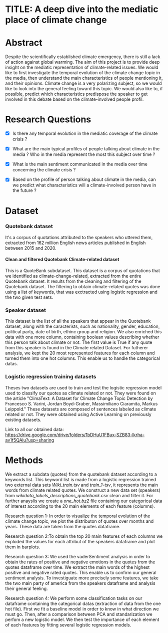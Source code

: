 # TITLE: A deep dive into the mediatic place of climate change

# Abstract 

Despite the scientifically established climate emergency, there is still a lack of action against global warming. The aim of this project is to provide deep insight on the mediatic representation of climate-related issues. We would like to first investigate the temporal evolution of the climate change topic in the media, then understand the main characteristics of people mentioning it, and their opinions. Climate change is a very polarizing subject, so we would like to look into the general feeling toward this topic. We would also like to, if possible, predict which characteristics predispose the speaker to get involved in this debate based on the climate-involved people profil.

# Research Questions
 
- [x] Is there any temporal evolution in the mediatic coverage of the climate crisis ? 
 
- [x] What are the main typical profiles of people talking about climate in the media ? Who in the media represent the most this subject over time ?   

- [x] What is the main sentiment communicated in the media over time concerning the climate crisis ? 
 
- [x]  Based on the profile of person talking about climate in the media, can we predict what characteristics will a climate-involved person have in the future ?

# Dataset 

### Quotebank dataset 
It's a corpus of quotations attributed to the speakers who uttered them, extracted from 162 million English news articles published in English between 2015 and 2020. 

#### Clean and filtered Quotebank Climate-related dataset
This is a QuoteBank subdataset.
This dataset is a corpus of quotations that we identified as climate-change-related, extracted from the entire Quotebank dataset. It results from the cleaning and filtering of the Quotebank dataset. The filtering to obtain climate-related quotes was done using a list of keywords, that was exctracted using logistic regression and the two given test sets. 

### Speaker dataset
This dataset is the list of all the speakers that appear in the Quotebank dataset, along with the caracterists, such as nationality, gender, education, political party, date of birth, ethinc group and religion. We also enriched this data with one more column, containing boolean values describing whether this person talk about climate or not. The first value is True if any quote from this speaker is found in the Climate related Dataset. For futherer analysis, we kept the 20 most represented features for each column and turned them into one hot columns. This enable us to handle the categorical datas.

### Logistic regression training datasets
Theses two datasets are used to train and test the logistic regression model used to classify our quotes as climate related or not. They were found on the article "ClimaText: A Dataset for Climate Change Topic Detection by Francesco S. Varini, Jordan Boyd-Graber, Massimiliano Ciaramita, Markus Leippold." These datasets are composed of sentences labeled as climate related or not. They were obtained using Active Learning on previously existing datasets. 

Link to all our obtained data: https://drive.google.com/drive/folders/1bDHuU1FBux-SZB83-lkrha-av1f5QAlu?usp=sharing


# Methods

We extract a subdata (quotes) from the quotebank dataset according to a keywords list. This keyword list is made from a logistic regression trained two external data sets _Wiki_train.tsv_ and _train_1-tsv_, it represents the main words from climate related quotes. We construct a new data set (speakers) from _wikidata_labels_descriptions_quotebank.csv_ clean and filter it. For further anayslis we create a _one_hot.bz2_ file containing our categorical data of interest according to the 20 main elements of each feature (columns). 

Research question 1: In order to visualize the temporal evolution of the climate change topic, we plot the distributon of quotes over months and years. These data are taken from the quotes dataframe. 

Research question 2:To obtain the top 20 main features of each columns we exploded the values for each attribut of the speakers dataframe and plot them in barplots.

Research question 3: We used the vaderSentiment analysis in order to obtain the rates of positive and negative emotions in the quotes from the quotes dataframe over time. We extract the main words of the highest positive and negative rated quotes. This enable us to confirm our general sentiment analysis. 
To investiguate more precisely some features, we take the two main party of america from the speakers dataframe and analysis their general feeling. 

Research question 4: We perform some classification tasks on our dataframe containing the categorical datas (extraction of data from the one hot file). First we fit a baseline model in order to know in what direction we must go. Then, after a comparison between PCA and standarization we perfom a new logistic model. We then test the importance of each element of each features by fitting several logistic regression models.



